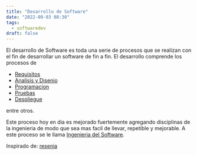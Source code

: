 ```yaml
---
title: "Desarrollo de Software"
date: "2022-09-03 08:30"
tags: 
  - softwaredev
draft: false
---
```

El desarrollo de Software es toda una serie de procesos que se realizan con el fin de desarrollar un software de fin a fin. El desarrollo comprende los procesos de
- [Requisitos](Requisitos.md)
- [Analisis y Disenio](Analisis%20y%20Disenio.md)
- [Programacion](Programacion.md)
- [Pruebas](Pruebas.md)
- [Despliegue](Despliegue.md)

entre otros.

Este proceso hoy en dia es mejorado fuertemente agregando disciplinas de la ingenieria de modo que sea mas facil de llevar, repetible y mejorable. A este proceso se le llama [Ingenieria del Software](Ingenieria%20del%20Software.md).

Inspirado de: [resenia](../../content/The%20essentials%20of%20modern%20software%20engineering%20Free%20the%20practices%20from%20the%20method%20prisons/resenia.md)
